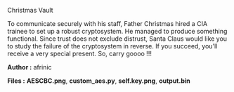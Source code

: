 Christmas Vault

To communicate securely with his staff, Father Christmas hired a CIA trainee to set up a robust cryptosystem. He managed to produce something functional. Since trust does not exclude distrust, Santa Claus would like you to study the failure of the cryptosystem in reverse.  If you succeed, you'll receive a very special present. So, carry goooo !!!

**Author :** afrinic

**Files :** __AESCBC.png__, __custom_aes.py__, __self.key.png__, __output.bin__